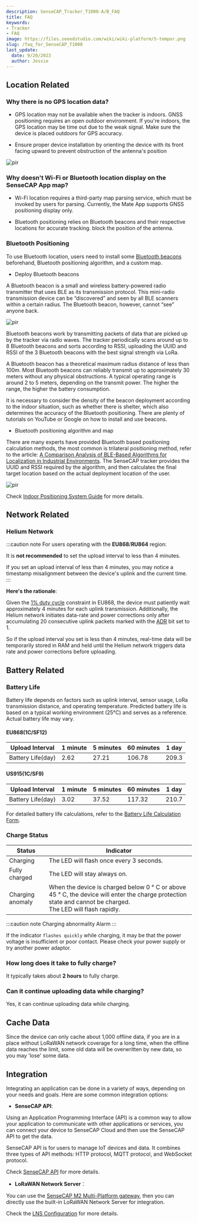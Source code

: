 ```yaml
---
description: SenseCAP_Tracker_T1000-A/B_FAQ
title: FAQ
keywords:
- Tracker
- FAQ
image: https://files.seeedstudio.com/wiki/wiki-platform/S-tempor.png
slug: /faq_for_SenseCAP_T1000
last_update:
  date: 9/20/2023
  author: Jessie
---
```



## Location Related

### Why there is no GPS location data?

* GPS location may not be available when the tracker is indoors. GNSS positioning requires an open outdoor environment. If you're indoors, the GPS location may be time out due to the weak signal. Make sure the device is placed outdoors for GPS accuracy.

* Ensure proper device installation by orienting the device with its front facing upward to prevent obstruction of the antenna's position

<p style={{textAlign: 'center'}}><img src="https://files.seeedstudio.com/wiki/SenseCAP/Tracker/install.png" alt="pir" width={700} height="auto" /></p>



### Why doesn't Wi-Fi or Bluetooth location display on the SenseCAP App map?

* Wi-Fi location requires a third-party map parsing service, which must be invoked by users for parsing. Currently, the Mate App supports GNSS positioning display only.

* Bluetooth positioning relies on Bluetooth beacons and their respective locations for accurate tracking.
block the position of the antenna. 



### Bluetooth Positioning

To use Bluetooth location, users need to install some [Bluetooth beacons](https://www.seeedstudio.com/E5-Location-Beacon-p-5791.html) beforehand, Bluetooth positioning algorithm, and a custom map.

* Deploy Bluetooth beacons

A Bluetooth beacon is a small and wireless battery-powered radio transmitter that uses BLE as its
transmission protocol. This mini-radio transmission device can be “discovered” and seen by all BLE
scanners within a certain radius. The Bluetooth beacon, however, cannot “see” anyone back.

<p style={{textAlign: 'center'}}><img src="https://files.seeedstudio.com/wiki/SenseCAP/Tracker/BLE1.png" alt="pir" width={700} height="auto" /></p>


Bluetooth beacons work by transmitting packets of data that are picked up by the tracker via radio
waves. The tracker periodically scans around up to 8 Bluetooth beacons and sorts according
to RSSI, uploading the UUID and RSSI of the 3 Bluetooth beacons with the best signal
strength via LoRa.

A Bluetooth beacon has a theoretical maximum radius distance of less than 100m. Most Bluetooth
beacons can reliably transmit up to approximately 30 meters without any physical obstructions. A
typical operating range is around 2 to 5 meters, depending on the transmit power. The higher the
range, the higher the battery consumption.

It is necessary to consider the density of the beacon deployment according to the indoor situation,
such as whether there is shelter, which also determines the accuracy of the Bluetooth positioning.
There are plenty of tutorials on YouTube or Google on how to install and use beacons.




* Bluetooth positioning algorithm and map

There are many experts have provided Bluetooth based positioning calculation methods, the most
common is trilateral positioning method, refer to the article: [A Comparison Analysis of BLE-Based
Algorithms for Localization in Industrial Environments](https://www.researchgate.net/publication/338241733_A_Comparison_Analysis_of_BLE-Based_Algorithms_for_Localization_in_Industrial_Environments). The SenseCAP tracker provides the UUID and RSSI required by the algorithm, and then calculates the final target location based on the actual deployment location of the user.

<p style={{textAlign: 'center'}}><img src="https://files.seeedstudio.com/wiki/SenseCAP/Tracker/BLE2.png" alt="pir" width={600} height="auto" /></p>

Check [Indoor Positioning System Guide](https://wiki.seeedstudio.com/IPS_For_SenseCAP_T1000_Traker/) for more details.

## Network Related

### Helium Network

:::caution note
For users operating with the **EU868**/**RU864** region:

It is **not recommended** to set the upload interval to less than 4 minutes.

If you set an upload interval of less than 4 minutes, you may notice a timestamp misalignment between the device's uplink and the current time.
:::

**Here's the rationale**:

Given the [1% duty cycle](https://www.thethingsnetwork.org/docs/lorawan/duty-cycle/#maximum-duty-cycle) constraint in EU868, the device must patiently wait approximately 4 minutes for each uplink transmission. Additionally, the Helium network initiates data-rate and power corrections only after accumulating 20 consecutive uplink packets marked with the [ADR](https://docs.helium.com/console/profiles/#adr-algorithm) bit set to 1.

So if the upload interval you set is less than 4 minutes, real-time data will be temporarily stored in RAM and held until the Helium network triggers data rate and power corrections before uploading.


## Battery Related

### Battery Life

Battery life depends on factors such as uplink interval, sensor usage, LoRa transmission distance, and operating temperature. Predicted battery life is based on a typical working environment (25°C) and serves as a reference. Actual battery life may vary.

#### EU868(1C/SF12)


|Upload Interval|1 minute|5 minutes |60 minutes|1 day|
|--|--|--|--|--|
|Battery Life(day)|2.62|27.21|106.78|209.3|

#### US915(1C/SF9)

|Upload Interval|1 minute|5 minutes |60 minutes|1 day|
|--|--|--|--|--|
|Battery Life(day)|3.02|37.52|117.32|210.7|

For detailed battery life calculations, refer to the [Battery Life Calculation Form](https://files.seeedstudio.com/products/SenseCAP/SenseCAP_Tracker/Trcaker_Battery_%20Life_Calculation_T1000_AB.xlsx).



### Charge Status

|Status|Indicator|
|----|----|
|Charging| The LED will flash once every 3 seconds.|
|Fully charged| The LED will stay always on.|
|Charging anomaly|When the device is charged below 0 ° C or above 45 ° C, the device will enter the charge protection state and cannot be charged.<br/>The LED will flash rapidly.|

:::caution note
Charging abnormality Alarm
:::

If the indicator `flashes quickly` while charging, it may be that the power voltage is insufficient or poor contact. Please check your power supply or try another power adaptor.

### How long does it take to fully charge?

It typically takes about **2 hours** to fully charge.

### Can it continue uploading data while charging?

Yes, it can continue uploading data while charging.



## Cache Data

Since the device can only cache about 1,000 offline data, if you are in a place without LoRaWAN network coverage for a long time, when the offline data reaches the limit, some old data will be overwritten by new data, so you may 'lose' some data.





## Integration

Integrating an application can be done in a variety of ways, depending on your needs and goals. Here are some common integration options:

* **SenseCAP API**:

Using an Application Programming Interface (API) is a common way to allow your application to communicate with other applications or services, you can connect your device to SenseCAP Cloud and then use the SenseCAP API to get the data.

SenseCAP API is for users to manage IoT devices and data. It combines three types of API methods: HTTP protocol, MQTT protocol, and WebSocket protocol.

Check [SenseCAP API](https://wiki.seeedstudio.com/Cloud_Chain/SenseCAP_API/SenseCAP_API_Introduction/) for more details.

* **LoRaWAN Network Server**：

You can use the [SenseCAP M2 Multi-Platform gateway](https://www.seeedstudio.com/SenseCAP-Multi-Platform-LoRaWAN-Indoor-Gateway-SX1302-EU868-p-5471.html), then you can directly use the built-in LoRaWAN Network Server for integration. 

Check the [LNS Configuration](https://wiki.seeedstudio.com/SenseCAP_m2_LNS_config) for more details.

